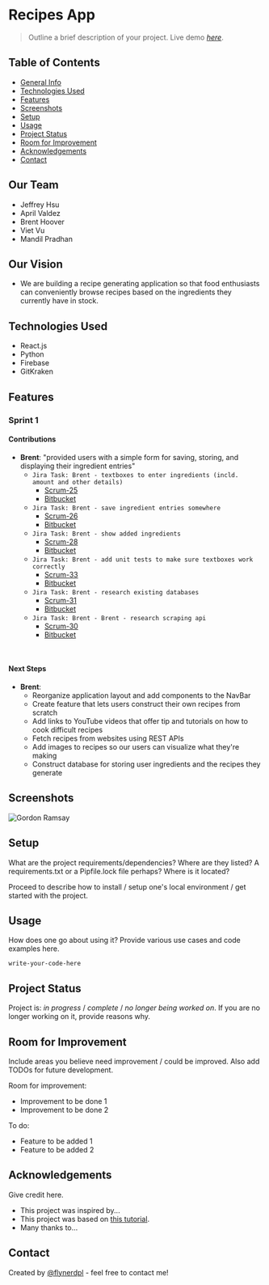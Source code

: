 # Recipes App
> Outline a brief description of your project.
> Live demo [_here_](https://www.example.com). <!-- If you have the project hosted somewhere, include the link here. -->

## Table of Contents
* [General Info](#general-information)
* [Technologies Used](#technologies-used)
* [Features](#features)
* [Screenshots](#screenshots)
* [Setup](#setup)
* [Usage](#usage)
* [Project Status](#project-status)
* [Room for Improvement](#room-for-improvement)
* [Acknowledgements](#acknowledgements)
* [Contact](#contact)
<!-- * [License](#license) -->

## Our Team
- Jeffrey Hsu
- April Valdez
- Brent Hoover
- Viet Vu
- Mandil Pradhan

## Our Vision
- We are building a recipe generating application so that food enthusiasts can conveniently browse recipes based on the ingredients they currently have in stock.


## Technologies Used
- React.js
- Python
- Firebase
- GitKraken


## Features
### Sprint 1
#### Contributions
- **Brent**: "provided users with a simple form for saving, storing, and displaying their ingredient entries"
    - `Jira Task: Brent - textboxes to enter ingredients (incld. amount and other details)`
		- [Scrum-25](https://cs3398f23klingons.atlassian.net/jira/software/projects/SCRUM/boards/1?selectedIssue=SCRUM-25)
        - [Bitbucket](https://bitbucket.org/cs3398f23klingons/recipes-repo/commits/branch/feature%2FSCRUM-25-bah4-create-textbox)
	- `Jira Task: Brent - save ingredient entries somewhere`
		- [Scrum-26](https://cs3398f23klingons.atlassian.net/jira/software/projects/SCRUM/boards/1?selectedIssue=SCRUM-26)
        - [Bitbucket](https://bitbucket.org/cs3398f23klingons/recipes-repo/commits/branch/feature%2FSCRUM-26-brent---save-ingredient-entries)
    - `Jira Task: Brent - show added ingredients`
		- [Scrum-28](https://cs3398f23klingons.atlassian.net/jira/software/projects/SCRUM/boards/1?selectedIssue=SCRUM-28) 
        - [Bitbucket](https://bitbucket.org/cs3398f23klingons/recipes-repo/commits/branch/SCRUM-28-brent---show-added-ingredients) 
    - `Jira Task: Brent - add unit tests to make sure textboxes work correctly`
	    - [Scrum-33](https://cs3398f23klingons.atlassian.net/jira/software/projects/SCRUM/boards/1?selectedIssue=SCRUM-33) 
        - [Bitbucket](https://bitbucket.org/cs3398f23klingons/recipes-repo/commits/branch/feature%2FSCRUM-33-brent---add-unit-tests-for-textbox) 
    - `Jira Task: Brent - research existing databases`
	    - [Scrum-31](https://cs3398f23klingons.atlassian.net/jira/software/projects/SCRUM/boards/1?selectedIssue=SCRUM-31) 
        - [Bitbucket](https://bitbucket.org/cs3398f23klingons/recipes-repo/commits/branch/feature%2FSCRUM-31-brent---research-databases) 
    - `Jira Task: Brent - Brent - research scraping api`
	    - [Scrum-30](https://cs3398f23klingons.atlassian.net/jira/software/projects/SCRUM/boards/1?selectedIssue=SCRUM-30) 
        - [Bitbucket](https://bitbucket.org/cs3398f23klingons/recipes-repo/commits/branch/feature%2FSCRUM-30-brent---research-scraping-api)
<br />

#### Next Steps
- **Brent**:
    - Reorganize application layout and add components to the NavBar 
    - Create feature that lets users construct their own recipes from scratch
    - Add links to YouTube videos that offer tip and tutorials on how to cook difficult recipes
    - Fetch recipes from websites using REST APIs
    - Add images to recipes so our users can visualize what they're making
    - Construct database for storing user ingredients and the recipes they generate


## Screenshots
![Gordon Ramsay](https://i2-prod.dailyrecord.co.uk/incoming/article23157887.ece/ALTERNATES/s1200c/1_FOXs-Hells-Kitchen-Season-Fourteen.jpg)
<!-- If you have screenshots you'd like to share, include them here. -->


## Setup
What are the project requirements/dependencies? Where are they listed? A requirements.txt or a Pipfile.lock file perhaps? Where is it located?

Proceed to describe how to install / setup one's local environment / get started with the project.


## Usage
How does one go about using it?
Provide various use cases and code examples here.

`write-your-code-here`


## Project Status
Project is: _in progress_ / _complete_ / _no longer being worked on_. If you are no longer working on it, provide reasons why.


## Room for Improvement
Include areas you believe need improvement / could be improved. Also add TODOs for future development.

Room for improvement:
- Improvement to be done 1
- Improvement to be done 2

To do:
- Feature to be added 1
- Feature to be added 2


## Acknowledgements
Give credit here.
- This project was inspired by...
- This project was based on [this tutorial](https://www.example.com).
- Many thanks to...


## Contact
Created by [@flynerdpl](https://www.flynerd.pl/) - feel free to contact me!


<!-- Optional -->
<!-- ## License -->
<!-- This project is open source and available under the [... License](). -->

<!-- You don't have to include all sections - just the one's relevant to your project -->
